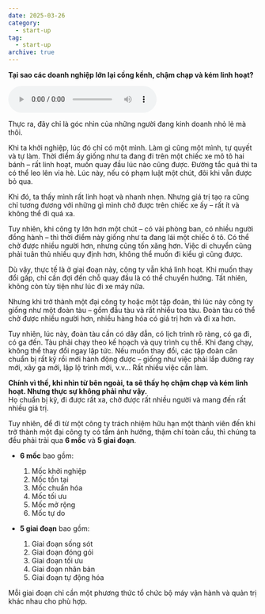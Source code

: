 ```yaml
---
date: 2025-03-26
category:
  - start-up
tag:
  - start-up
archive: true
---
```


**Tại sao các doanh nghiệp lớn lại cồng kềnh, chậm chạp và kém linh hoạt?**

<audio controls>

  <source src="/media/taisaocacdoanhnghieplon.wav" type="audio/mpeg">
  Trình duyệt của bạn không hỗ trợ phần tử audio.
</audio>

Thực ra, đây chỉ là góc nhìn của những người đang kinh doanh nhỏ lẻ mà thôi.

Khi ta khởi nghiệp, lúc đó chỉ có một mình. Làm gì cũng một mình, tự quyết và tự làm. Thời điểm ấy giống như ta đang đi trên một chiếc xe mô tô hai bánh – rất linh hoạt, muốn quay đầu lúc nào cũng được. Đường tắc quá thì ta có thể leo lên vỉa hè. Lúc này, nếu có phạm luật một chút, đôi khi vẫn được bỏ qua.

Khi đó, ta thấy mình rất linh hoạt và nhanh nhẹn. Nhưng giá trị tạo ra cũng chỉ tương đương với những gì mình chở được trên chiếc xe ấy – rất ít và không thể đi quá xa.

Tuy nhiên, khi công ty lớn hơn một chút – có vài phòng ban, có nhiều người đồng hành – thì thời điểm này giống như ta đang lái một chiếc ô tô. Có thể chở được nhiều người hơn, nhưng cũng tốn xăng hơn. Việc di chuyển cũng phải tuân thủ nhiều quy định hơn, không thể muốn đi kiểu gì cũng được.

Dù vậy, thực tế là ở giai đoạn này, công ty vẫn khá linh hoạt. Khi muốn thay đổi gấp, chỉ cần đợi đến chỗ quay đầu là có thể chuyển hướng. Tất nhiên, không còn tùy tiện như lúc đi xe máy nữa.

Nhưng khi trở thành một đại công ty hoặc một tập đoàn, thì lúc này công ty giống như một đoàn tàu – gồm đầu tàu và rất nhiều toa tàu. Đoàn tàu có thể chở được nhiều người hơn, nhiều hàng hóa có giá trị hơn và đi xa hơn.

Tuy nhiên, lúc này, đoàn tàu cần có dây dẫn, có lịch trình rõ ràng, có ga đi, có ga đến. Tàu phải chạy theo kế hoạch và quy trình cụ thể. Khi đang chạy, không thể thay đổi ngay lập tức. Nếu muốn thay đổi, các tập đoàn cần chuẩn bị rất kỹ rồi mới hành động được – giống như việc phải lắp đường ray mới, xây ga mới, lập lộ trình mới, v.v... Rất nhiều việc cần làm.

**Chính vì thế, khi nhìn từ bên ngoài, ta sẽ thấy họ chậm chạp và kém linh hoạt. Nhưng thực sự không phải như vậy.**  
Họ chuẩn bị kỹ, đi được rất xa, chở được rất nhiều người và mang đến rất nhiều giá trị.

Tuy nhiên, để đi từ một công ty trách nhiệm hữu hạn một thành viên đến khi trở thành một đại công ty có tầm ảnh hưởng, thậm chí toàn cầu, thì chúng ta đều phải trải qua **6 mốc** và **5 giai đoạn**.

- **6 mốc** bao gồm:

  1. Mốc khởi nghiệp
  2. Mốc tồn tại
  3. Mốc chuẩn hóa
  4. Mốc tối ưu
  5. Mốc mở rộng
  6. Mốc tự do

- **5 giai đoạn** bao gồm:
  1. Giai đoạn sống sót
  2. Giai đoạn đóng gói
  3. Giai đoạn tối ưu
  4. Giai đoạn nhân bản
  5. Giai đoạn tự động hóa

Mỗi giai đoạn chỉ cần một phương thức tổ chức bộ máy vận hành và quản trị khác nhau cho phù hợp.
